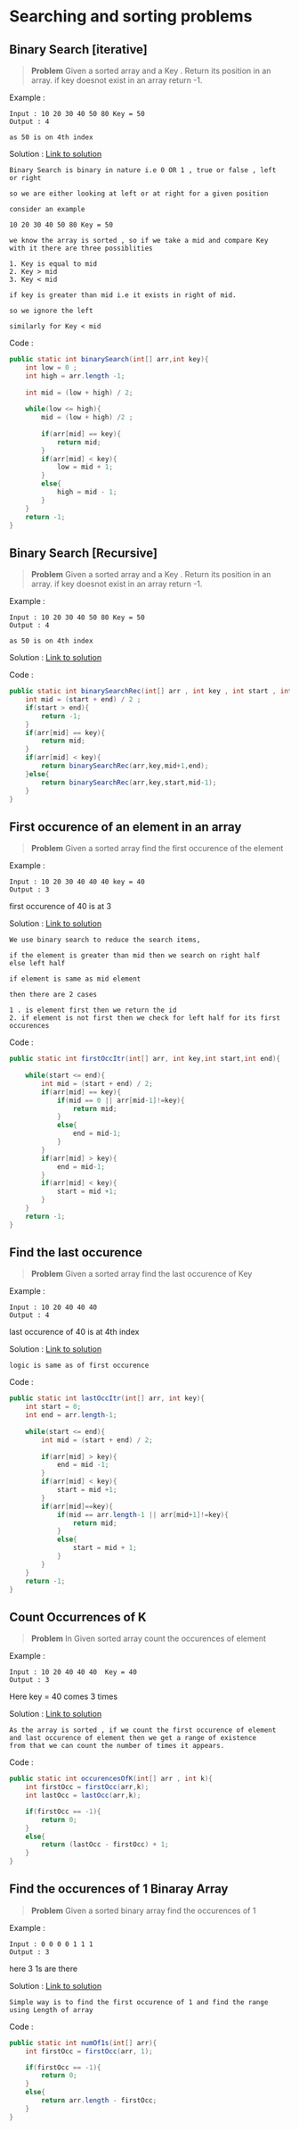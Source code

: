 # Searching and sorting problems

## Binary Search [iterative]

>**Problem**
Given a sorted array and a Key . Return its position in an array.
if key doesnot exist in an array return -1.


Example :

	Input : 10 20 30 40 50 80 Key = 50
	Output : 4

    as 50 is on 4th index


Solution :
[Link to solution]()

    Binary Search is binary in nature i.e 0 OR 1 , true or false , left 
    or right

    so we are either looking at left or at right for a given position

    consider an example 

    10 20 30 40 50 80 Key = 50

    we know the array is sorted , so if we take a mid and compare Key 
    with it there are three possiblities

    1. Key is equal to mid
    2. Key > mid
    3. Key < mid

    if key is greater than mid i.e it exists in right of mid.

    so we ignore the left 

    similarly for Key < mid 

Code : 
```java
public static int binarySearch(int[] arr,int key){
    int low = 0 ; 
    int high = arr.length -1;
    
    int mid = (low + high) / 2;
    
    while(low <= high){
        mid = (low + high) /2 ;
        
        if(arr[mid] == key){
            return mid;
        }
        if(arr[mid] < key){
            low = mid + 1;
        }
        else{
            high = mid - 1;
        }
    }
    return -1;
}
```


## Binary Search [Recursive]

>**Problem**
Given a sorted array and a Key . Return its position in an array.
if key doesnot exist in an array return -1.


Example :

	Input : 10 20 30 40 50 80 Key = 50
	Output : 4

    as 50 is on 4th index


Solution :
[Link to solution]()

Code : 
```java
public static int binarySearchRec(int[] arr , int key , int start , int end){
    int mid = (start + end) / 2 ;
    if(start > end){
        return -1;
    }
    if(arr[mid] == key){
        return mid;
    }
    if(arr[mid] < key){
        return binarySearchRec(arr,key,mid+1,end);
    }else{
        return binarySearchRec(arr,key,start,mid-1);
    }
}
```

## First occurence of an element in an array

>**Problem**
Given a sorted array find the first occurence of the element 

Example :

	Input : 10 20 30 40 40 40 key = 40
	Output : 3

first occurence of 40 is at 3

Solution :
[Link to solution]()

    We use binary search to reduce the search items,

    if the element is greater than mid then we search on right half
    else left half

    if element is same as mid element 

    then there are 2 cases

    1 . is element first then we return the id 
    2. if element is not first then we check for left half for its first 
    occurences

Code : 
```java
public static int firstOccItr(int[] arr, int key,int start,int end){
    
    while(start <= end){
        int mid = (start + end) / 2;
        if(arr[mid] == key){
            if(mid == 0 || arr[mid-1]!=key){
                return mid;
            }
            else{
                end = mid-1;
            }
        }
        if(arr[mid] > key){
            end = mid-1;
        }
        if(arr[mid] < key){
            start = mid +1;
        }
    }
    return -1;
}
```

## Find the last occurence 

>**Problem**
Given a sorted array find the last occurence of Key

Example :

	Input : 10 20 40 40 40
	Output : 4

last occurence of 40 is at 4th index

Solution :
[Link to solution]()

    logic is same as of first occurence 

Code : 
```java
public static int lastOccItr(int[] arr, int key){
    int start = 0;
    int end = arr.length-1;
    
    while(start <= end){
        int mid = (start + end) / 2;
        
        if(arr[mid] > key){
            end = mid -1;
        }
        if(arr[mid] < key){
            start = mid +1;
        }
        if(arr[mid]==key){
            if(mid == arr.length-1 || arr[mid+1]!=key){
                return mid;
            }
            else{
                start = mid + 1;
            }
        }
    }
    return -1;
}
```


## Count Occurrences of K

>**Problem**
In Given sorted array count the occurences of element 

Example :

	Input : 10 20 40 40 40  Key = 40
	Output : 3

Here key = 40 comes 3 times

Solution :
[Link to solution]()

    As the array is sorted , if we count the first occurence of element
    and last occurence of element then we get a range of existence
    from that we can count the number of times it appears.

Code : 
```java
public static int occurencesOfK(int[] arr , int k){
    int firstOcc = firstOcc(arr,k);
    int lastOcc = lastOcc(arr,k);

    if(firstOcc == -1){
        return 0;
    }
    else{
        return (lastOcc - firstOcc) + 1;
    }
}
```


## Find the occurences of 1 Binaray Array

>**Problem**
Given a sorted binary array find the occurences of 1 

Example :

	Input : 0 0 0 0 1 1 1
	Output : 3

here 3 1s are there
    

Solution :
[Link to solution]()

    Simple way is to find the first occurence of 1 and find the range 
    using Length of array

Code : 
```java
public static int numOf1s(int[] arr){
    int firstOcc = firstOcc(arr, 1);

    if(firstOcc == -1){
        return 0;
    }
    else{
        return arr.length - firstOcc;
    }
}
```